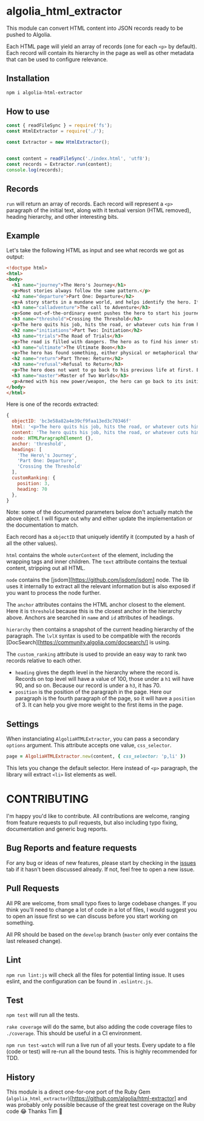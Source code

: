# algolia_html_extractor

<!-- [![gem version][1]](https://rubygems.org/gems/algolia_html_extractor)
![ruby][2]
[![build master][3]](https://travis-ci.org/algolia/html-extractor)
[![coverage master][4]](https://coveralls.io/github/algolia/html-extractor?branch=master)
[![build develop][5]](https://travis-ci.org/algolia/html-extractor)
[![coverage develop][6]](https://coveralls.io/github/algolia/html-extractor?branch=develop) -->

This module can convert HTML content into JSON records ready to be pushed to
Algolia.

Each HTML page will yield an array of records (one for each `<p>` by default).
Each record will contain its hierarchy in the page as well as other metadata
that can be used to configure relevance.

## Installation

```sh
npm i algolia-html-extractor
```

## How to use

```javascript
const { readFileSync } = require('fs');
const HtmlExtractor = require('./');

const Extractor = new HtmlExtractor();


const content = readFileSync('./index.html', 'utf8');
const records = Extractor.run(content);
console.log(records);
```

## Records

`run` will return an array of records. Each record will represent a `<p>`
paragraph of the initial text, along with it textual version (HTML removed),
heading hierarchy, and other interesting bits.

## Example

Let's take the following HTML as input and see what records we got as output:

```html
<!doctype html>
<html>
<body>
  <h1 name="journey">The Hero's Journey</h1>
  <p>Most stories always follow the same pattern.</p>
  <h2 name="departure">Part One: Departure</h2>
  <p>A story starts in a mundane world, and helps identify the hero. It helps puts all the achievements of the story into perspective.</p>
  <h3 name="calladventure">The call to Adventure</h3>
  <p>Some out-of-the-ordinary event pushes the hero to start his journey.</p>
  <h3 name="threshold">Crossing the Threshold</h3>
  <p>The hero quits his job, hits the road, or whatever cuts him from his previous life.</p>
  <h2 name="initiations">Part Two: Initiation</h2>
  <h3 name="trials">The Road of Trials</h3>
  <p>The road is filled with dangers. The hero as to find his inner strength to overcome them.</p>
  <h3 name="ultimate">The Ultimate Boon</h3>
  <p>The hero has found something, either physical or metaphorical that changes him.</p>
  <h2 name="return">Part Three: Return</h2>
  <h3 name="refusal">Refusal to Return</h3>
  <p>The hero does not want to go back to his previous life at first. But then, an event will make him change his mind.</p>
  <h3 name="master">Master of Two Worlds</h3>
  <p>Armed with his new power/weapon, the hero can go back to its initial world and fix all the issues he had there.</p>
</body>
</html>
```

Here is one of the records extracted:

```javascript
{
  objectID: 'bc3e58a82a4e39cf9faa13ed3c70346f'
  html: '<p>The hero quits his job, hits the road, or whatever cuts him from his previous life.</p>',
  content: 'The hero quits his job, hits the road, or whatever cuts him from his previous life.',
  node: HTMLParagraphElement {},
  anchor: 'threshold',
  headings: [
    'The Hero\'s Journey',
    'Part One: Departure',
    'Crossing the Threshold'
  ],
  customRanking: {
    position: 3,
    heading: 70
  },
}
```

Note: some of the documented parameters below don't actually match the above object. I will figure out why and either update the implementation or the documentation to match.

Each record has a `objectID` that uniquely identify it (computed by a hash of all the other values).

`html` contains the whole `outerContent` of the element, including the wrapping tags and inner
children. The `text` attribute contains the textual content, stripping out all HTML.

`node` contains the [jsdom][https://github.com/jsdom/jsdom] node. The lib uses it internally to
extract all the relevant information but is also exposed if you want to process the node further.

The `anchor` attributes contains the HTML anchor closest to the element. Here it
is `threshold` because this is the closest anchor in the hierarchy above.
Anchors are searched in `name` and `id` attributes of headings.

`hierarchy` then contains a snapshot of the current heading hierarchy of the
paragraph. The `lvlX` syntax is used to be compatible with the records
[DocSearch][https://community.algolia.com/docsearch/] is using.

The `custom_ranking` attribute is used to provide an easy way to rank two records
relative to each other.

- `heading` gives the depth level in the hierarchy where the record is. Records
  on top level will have a value of 100, those under a `h1` will have 90, and so
  on. Because our record is under a `h3`, it has 70.
- `position` is the position of the paragraph in the page. Here our paragraph is
  the fourth paragraph of the page, so it will have a `position` of 3. It can
  help you give more weight to the first items in the page.

## Settings

When instanciating `AlgoliaHTMLExtractor`, you can pass a secondary `options`
argument. This attribute accepts one value, `css_selector`.

```ruby
page = AlgoliaHTMLExtractor.new(content, { css_selector: 'p,li' })
```

This lets you change the default selector. Here instead of `<p>` paragraph,
the library will extract `<li>` list elements as well.

# CONTRIBUTING

I'm happy you'd like to contribute. All contributions are welcome, ranging from
feature requests to pull requests, but also including typo fixing, documentation
and generic bug reports.

## Bug Reports and feature requests

For any bug or ideas of new features, please start by checking in the
[issues](https://github.com/stonecircle/html-extractor/issues) tab if
it hasn't been discussed already. If not, feel free to open a new issue.

## Pull Requests

All PR are welcome, from small typo fixes to large codebase changes. If you
think you'll need to change a lot of code in a lot of files, I would suggest you
to open an issue first so we can discuss before you start working on something.

All PR should be based on the `develop` branch (`master` only ever contains the
last released change).

## Lint

`npm run lint:js` will check all the files for potential linting issue. It uses
eslint, and the configuration can be found in `.eslintrc.js`.

## Test

`npm test` will run all the tests.

`rake coverage` will do the same, but also adding the code coverage files to
`./coverage`. This should be useful in a CI environment.

`npm run test-watch` will run a live run of all your tests. Every
update to a file (code or test) will re-run all the bound tests. This is highly
recommended for TDD.

## History

This module is a direct one-for-one port of the Ruby Gem (`algolia_html_extractor`)[https://github.com/algolia/html-extractor] and was probably only possible because of the great test coverage on the Ruby code 😂 Thanks Tim 🎉
